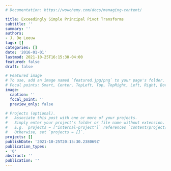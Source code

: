 ```yaml
---
# Documentation: https://wowchemy.com/docs/managing-content/

title: Exceedingly Simple Principal Pivot Transforms
subtitle: ''
summary: ''
authors:
- J. De Leeuw
tags: []
categories: []
date: '2016-01-01'
lastmod: 2021-10-25T16:15:30-04:00
featured: false
draft: false

# Featured image
# To use, add an image named `featured.jpg/png` to your page's folder.
# Focal points: Smart, Center, TopLeft, Top, TopRight, Left, Right, BottomLeft, Bottom, BottomRight.
image:
  caption: ''
  focal_point: ''
  preview_only: false

# Projects (optional).
#   Associate this post with one or more of your projects.
#   Simply enter your project's folder or file name without extension.
#   E.g. `projects = ["internal-project"]` references `content/project/deep-learning/index.md`.
#   Otherwise, set `projects = []`.
projects: []
publishDate: '2021-10-25T20:15:30.238069Z'
publication_types:
- '0'
abstract: ''
publication: ''
---
```

